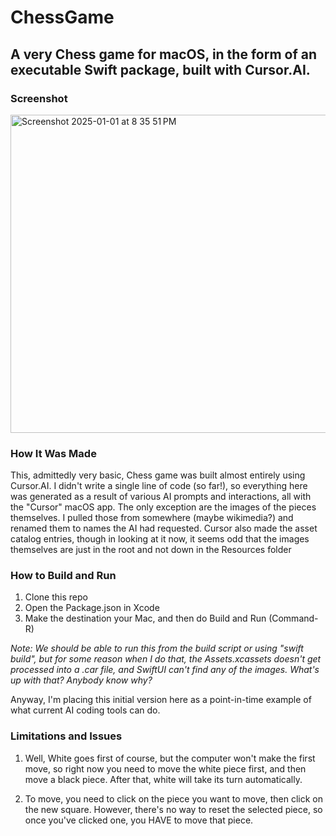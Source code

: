 # ChessGame

## A very Chess game for macOS, in the form of an executable Swift package, built with Cursor.AI.

### Screenshot
<img width="509" alt="Screenshot 2025-01-01 at 8 35 51 PM" src="https://github.com/user-attachments/assets/69248cec-5f9c-4840-b09e-f93e5bc84555" />

### How It Was Made

This, admittedly very basic, Chess game was built almost entirely using Cursor.AI.  I didn't write a single line of code (so far!), so everything here was generated as a result of various AI prompts and interactions, all with the "Cursor" macOS app.  The only exception are the images of the pieces themselves.  I pulled those from somewhere (maybe wikimedia?) and renamed them to names the AI had requested.  Cursor also made the asset catalog entries, though in looking at it now, it seems odd that the images themselves are just in the root and not down in the Resources folder
### How to Build and Run

1. Clone this repo
2. Open the Package.json in Xcode
3. Make the destination your Mac, and then do Build and Run (Command-R)

*Note: We should be able to run this from the build script or using "swift build", but for some reason when I do that, the Assets.xcassets doesn't get processed into a .car file, and SwiftUI can't find any of the images. What's up with that?  Anybody know why?*

Anyway, I'm placing this initial version here as a point-in-time example of what current AI coding tools can do.

### Limitations and Issues

1. Well, White goes first of course, but the computer won't make the first move, so right now you need to move the white piece first, and then move a black piece.  After that, white will take its turn automatically.

2. To move, you need to click on the piece you want to move, then click on the new square.  However, there's no way to reset the selected piece, so once you've clicked one, you HAVE to move that piece.
